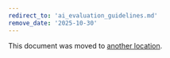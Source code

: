 ```yaml
---
redirect_to: 'ai_evaluation_guidelines.md'
remove_date: '2025-10-30'
---
```


<!-- markdownlint-disable -->

This document was moved to [another location](ai_evaluation_guidelines.md).

<!-- This redirect file can be deleted after <2025-10-30>. -->
<!-- Redirects that point to other docs in the same project expire in three months. -->
<!-- Redirects that point to docs in a different project or site (for example, link is not relative and starts with `https:`) expire in one year. -->
<!-- Before deletion, see: https://docs.gitlab.com/development/documentation/redirects -->
